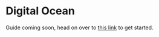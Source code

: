 # Digital Ocean
Guide coming soon, head on over to [this link](https://www.digitalocean.com/products/managed-databases-postgresql) to get started.
